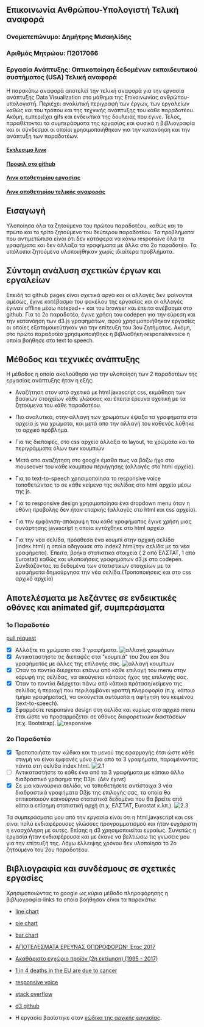 ## Επικοινωνία Ανθρώπου-Υπολογιστή Τελική αναφορά
### Ονοματεπώνυμο: Δημήτρης Μισαηλίδης
### Αριθμός Μητρώου: Π2017066
### Εργασία Ανάπτυξης: Οπτικοποίηση δεδομένων εκπαιδευτικού συστήματος (USA) Τελική αναφορά

Η παρακάτω αναφορά αποτελεί την τελική αναφορά για την εργασία ανάπτυξης Data Visualization στο μάθημα της Επικοινωνίας ανθρώπου-υπολογιστή. Περιέχει αναλυτική περιγραφή των έργων, των εργαλείων καθώς και του τρόπου και της τεχνικής ανάπτυξης του κάθε παραδοτέου. Ακόμη, εμπεριέχει gifs και ενδεικτικά της δουλειάς που έγινε. Τέλος, παραθέτονται τα συμπεράσματα της εργασίας και φυσικά η βιβλιογραφία και οι σύνδεσμοι οι οποίοι χρησιμοποιήθηκαν για την κατανόηση και την ανάπτυξη των παραδοτέων.
#### [Εκτλεσιμο λινκ](https://dmisa.github.io/D3js-US-educational-attainment/)
#### [Προφιλ στο github](https://github.com/dmisa)
#### [Λινκ αποθετηρίου εργασίας](https://github.com/dmisa/D3js-US-educational-attainment/tree/gh-pages)
#### [Λινκ αποθετηρίου τελικής αναφοράς](https://github.com/dmisa/HCI-Final-Report)

## Εισαγωγή
Υλοποίησα όλα τα ζητούμενα του πρώτου παραδοτέου, καθώς και το πρώτο και το τρίτο ζητούμενο του δεύτερου παραδοτέου. Τα προβλήματα που αντιμετώπισα είναι ότι δεν κατάφερα να κάνω responsive όλα τα γραφήματα και δεν άλλαξα τα γραφήματα με άλλα στο 2ο παραδοτέο. Τα υπόλοιπα ζητούμενα υλοποιήθηκαν χωρίς ιδιαίτερα προβλήματα.
## Σύντομη ανάλυση σχετικών έργων και εργαλείων
Επειδή τα github pages είναι σχετικά αργά και οι αλλαγές δεν φαίνονται αμέσως, έγινε κατέβασμα του φακέλου της εργασίας και οι αλλαγές έγιναν offline μέσω notepad++ και του browser και έπειτα ανέβασμα στο github. Για το 2ο παραδοτέο, έγινε χρήση του codepen για την εύρεση και την κατανόηση των d3.js γραφημάτων, αφού χρησιμοποιήθηκαν εργασίες οι οποίες εξατομοικεύτηκαν για την επίτευξη του 3ου ζητήματος. Ακόμη, στο πρώτο παραδοτέο χρησιμοποιήθηκε η βιβλιοθήκη responsivevoice η οποία βοήθησε στο text to speech.

## Μέθοδος και τεχνικές ανάπτυξης
Η μέθοδος η οποία ακολούθησα για την υλοποίηση των 2 παραδοτέων της εργασίας ανάπτυξης ήταν η εξής:
* Αναζήτηση στον ιστό σχετικά με html javascript css, εκμάθηση των βασικών στοιχείων κάθε γλώσσας και έπειτα έρευνα σχετική με τα ζητούμενα του κάθε παραδοτέου. 

* Πιο αναλυτικά, στην αλλαγή των χρωμάτων έψαξα τα γραφήματα στα αρχεία js για χρώματα, και μετά απο την αλλαγή του καθενός λύθηκε το αρχικό πρόβλημα.

* Για τις διεπαφές, στο css αρχείο άλλαξα το layout, τα χρώματα και τα περιγράμματα όλων των κουμπιών

* Μετά απο αναζήτηση στο google έμαθα πως να βάζω ήχο στο mouseover του κάθε κουμπιού περιήγησης (αλλαγές στο html αρχείο). 

* Για το text-to-speech χρησιμοποίησα το responsive voice τοποθετώντας το σε κάθε κείμενο της σελίδας στο html αρχείο μέσω της js. 

* Για το responsive design χρησιμοποίησα ένα dropdown menu όταν η οθόνη προβολής δεν ήταν επαρκής (αλλαγές στο html και css αρχείο).

* Για την εμφάνιση-απόκρυψη του κάθε γραφήματος έγινε χρήση μιας συνάρτησης javascript η οποία εντάχθηκε στο html αρχείο

* Για την νέα σελίδα, πρόσθεσα ένα κουμπί στην αρχική σελίδα (index.html) η οποία οδηγούσε στο index2.html(την σελίδα με τα νέα γραφήματα). Έπειτα, βρήκα στατιστικά στοιχεία ( 2 από ΕΛΣΤΑΤ, 1 από Eurostat) καθώς και υλοποιήσεις γραφημάτων d3.js στο codepen. Συνδιάζοντας τα δεδομένα των στατιστικών στοιχείων με τα γραφήματα δημιούργησα την νέα σελίδα.(Τροποποιήσεις και στο css αρχικό αρχείο)

## Aποτελέσματα με λεζάντες σε ενδεικτικές οθόνες και animated gif, συμπεράσματα
### 1ο Παραδοτέο
[pull request](https://github.com/courses-ionio/hci/pull/707)
- [x] Αλλάξτε τα χρώματα στα 3 γραφήματα. 
![αλλαγή χρωμάτων](/color1.jpg)
- [x] Αντικαταστήστε τις διεπαφές στα "κουμπιά" του 2ου και 3ου γραφήματος με άλλες της επιλογής σας. 
![αλλαγή κουμπιων](/color2.jpg)
- [x] Όταν το ποντίκι διέρχεται επάνω από κάθε επιλογή του menu στην κορυφή της σελίδας, να ακούγεται κάποιος ήχος της επιλογής σας. 
- [x] Όταν το ποντίκι διέρχεται πάνω από κάποια πρόταση/κείμενο της σελίδας ή περιοχή που περιλαμβάνει γραπτή πληροφορία (π.χ. κάποιο τμήμα γραφήματος), να ακούγεται αυτόματα η αφήγηση του κειμένου (text-to-speech). 
- [x] Εφαρμόστε responsive design στη σελίδα και κυρίως στο αρχικό menu έτσι ώστε να προσαρμόζεται σε οθόνες διαφορετικών διαστάσεων (π.χ. Bootstrap).
![responsive](/responsive.gif)

### 2ο Παραδοτέο
- [x] Τροποποιήστε τον κώδικα και το μενού της εφαρμογής έτσι ώστε κάθε στιγμή να είναι εμφανές μόνο ένα από τα 3 γραφήματα, παραμένοντας πάντα στη σελίδα index.html. 
![2.1](/2.1.gif)
- [ ] Αντικαταστήστε το κάθε ένα από τα 3 γραφήματα με κάποιο άλλο διαδραστικό γράφημα της D3js. (Δέν έγινε)
- [x] Σε μια καινούργια σελίδα, να τοποθετήσετε αντίστοιχα 3 νέα διαδραστικά γραφήματα D3js της επιλογής σας, τα οποία θα οπτικοποιούν καινούργια στατιστικά δεδομένα που θα βρείτε από κάποια επίσημη στατιστική αρχή (π.χ. ΕΛΣΤΑΤ, Eurostat κ.λπ.).
![2.3](/2.3.gif)

Τα συμπεράσματα μου από την εργασία είναι ότι η html,javascript και css είναι πολύ ενδιαφέρουσες γλώσσες προγραμματισμού και ήταν ευχάριστη η ενασχόληση με αυτές. Επίσης η d3 χρησιμοποιείται ευραίως. Συνεπώς η εργασία ήταν ενδιαφέρουσα και με έκανε να βελτιώσω τις γνώσεις μου για την επίτευξή της. Λόγω έλλειψης χρόνου δεν υλοποίησα το 2ο ζητούμενο του 2ου παραδοτέου.

## Βιβλιογραφία και συνδέσμους σε σχετικές εργασίες

Χρησιμοποιώντας το google ως κύρια μέθοδο πληροφόρησης η βιβλιογραφία-links τα οποία βοήθησαν είναι τα παρακάτω:

* [line chart](https://codepen.io/Yurchenko/pen/dGQZay)
* [pie chart](https://codepen.io/chiranjeeb/pen/KdXGoE)
* [bar chart](https://codepen.io/vks9009/pen/rWPaXz)
* [ΑΠΟΤΕΛΕΣΜΑΤΑ ΕΡΕΥΝΑΣ ΟΠΩΡΟΦΟΡΩΝ: Έτος 2017](http://www.statistics.gr/el/statistics?p_p_id=documents_WAR_publicationsportlet_INSTANCE_qDQ8fBKKo4lN&p_p_lifecycle=2&p_p_state=normal&p_p_mode=view&p_p_cacheability=cacheLevelPage&p_p_col_id=column-2&p_p_col_count=4&p_p_col_pos=1&_documents_WAR_publicationsportlet_INSTANCE_qDQ8fBKKo4lN_javax.faces.resource=document&_documents_WAR_publicationsportlet_INSTANCE_qDQ8fBKKo4lN_ln=downloadResources&_documents_WAR_publicationsportlet_INSTANCE_qDQ8fBKKo4lN_documentID=344529&_documents_WAR_publicationsportlet_INSTANCE_qDQ8fBKKo4lN_locale=el)
* [Ακαθάριστο εγχώριο προϊόν (2η εκτίμηση) (1995 - 2017)](http://www.statistics.gr/el/statistics/-/publication/SEL15/-)
* [1 in 4 deaths in the EU are due to cancer](https://ec.europa.eu/eurostat/web/products-eurostat-news/-/DDN-20181122-1?inheritRedirect=true&redirect=%2Feurostat%2Fnews%2Fwhats-new)
* [responsive voice](https://responsivevoice.org/)
* [stack overflow](https://stackoverflow.com/)
* [d3 github](https://github.com/d3/d3/wiki/Gallery)

* Η εργασία βασίστηκε στον [κώδικα της αρχικής εργασίας](https://github.com/ioniodi/D3js-US-educational-attainment).
